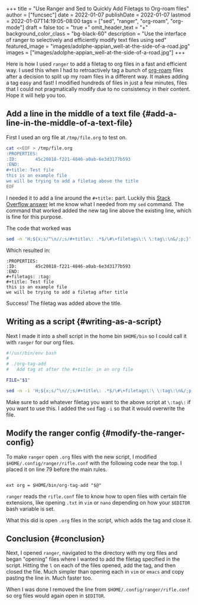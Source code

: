 +++
title = "Use Ranger and Sed to Quickly Add Filetags to Org-roam files"
author = ["funcsec"]
date = 2022-01-07
publishDate = 2022-01-07
lastmod = 2022-01-07T14:19:05-08:00
tags = ["sed", "ranger", "org-roam", "org-mode"]
draft = false
toc = "true +"
omit_header_text = "+"
background_color_class = "bg-black-60"
description = "Use the interface of ranger to selectively and efficiently modify text files using sed"
featured_image = "images/adolphe-appian_well-at-the-side-of-a-road.jpg"
images = ["images/adolphe-appian_well-at-the-side-of-a-road.jpg"]
+++

Here is how I used `ranger` to add a filetag to org files in a fast and efficient way.
I used this when I had to retroactively tag a bunch of [org-roam](https://www.orgroam.com/) files after a decision to split up my roam files in a different way.
It makes adding a tag easy and fast!
I modified hundreds of files in just a few minutes, files that I could not pragmatically modify due to no consistency in their content.
Hope it will help you too.


## Add a line in the middle of a text file {#add-a-line-in-the-middle-of-a-text-file}

First I used an org file at `/tmp/file.org` to test on.

<a id="code-snippet--orgFile"></a>
```bash
cat <<EOF > /tmp/file.org
:PROPERTIES:
:ID:       45c20818-f221-4846-a0ab-6e3d3177b593
:END:
#+title: Test file
this is an example file
we will be trying to add a filetag above the title
EOF
```

I needed it to add a line around the `#+title:` part.
Luckily this [Stack Overflow answer](https://stackoverflow.com/questions/6739258/how-do-i-add-a-line-of-text-to-the-middle-of-a-file-using-bash) let me know what I needed from my `sed` command.
The command that worked added the new tag line above the existing line, which is fine for this purpose.

The code that worked was

```bash
sed -n 'H;${x;s/^\n//;s/#+title\: .*$/\#\+filetags\:\ \:tag\:\n&/;p;}' /tmp/file.org
```

Which resulted in:

```text
:PROPERTIES:
:ID:       45c20818-f221-4846-a0ab-6e3d3177b593
:END:
#+filetags: :tag:
#+title: Test file
this is an example file
we will be trying to add a filetag after title
```

Success!
The filetag was added above the title.


## Writing as a script {#writing-as-a-script}

Next I made it into a shell script in the home bin `$HOME/bin` so I could call it with `ranger` for our org files.

```bash
#!/usr/bin/env bash
#
# ./org-tag-add
#   Add tag at after the #+title: in an org file

FILE="$1"

sed -n -i 'H;${x;s/^\n//;s/#+title\: .*$/\#\+filetags\:\ \:tag\:\n&/;p;}' "$FILE"
```

Make sure to add whatever filetag you want to the above script at `\:tag\:` if you want to use this.
I added the `sed` flag `-i` so that it would overwrite the file.


## Modify the ranger config {#modify-the-ranger-config}

To make `ranger` open `.org` files with the new script, I modified `$HOME/.config/ranger/rifle.conf` with the following code near the top.
I placed it on line 79 before the main rules.

```text

ext org = $HOME/bin/org-tag-add "$@"

```

`ranger` reads the `rifle.conf` file to know how to open files with certain file extensions, like opening `.txt` in `vim` or `nano` depending on how your `$EDITOR` bash variable is set.

What this did is open `.org` files in the script, which adds the tag and close it.


## Conclusion {#conclusion}

Next, I opened `ranger`, navigated to the directory with my org files and began "opening" files where I wanted to add the filetag specified in the script.
Hitting the `l` on each of the files opened, add the tag, and then closed the file.
Much simpler than opening each in `vim` or `emacs` and copy pasting the line in.
Much faster too.

When I was done I removed the line from `$HOME/.config/ranger/rifle.conf` so org files would again open in `$EDITOR`.
